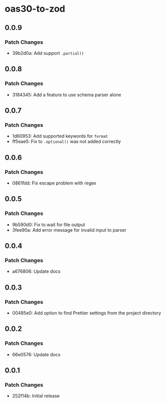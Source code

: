 # oas30-to-zod

## 0.0.9

### Patch Changes

- 39b2d0a: Add support `.partial()`

## 0.0.8

### Patch Changes

- 3184345: Add a feature to use schema parser alone

## 0.0.7

### Patch Changes

- 1d60953: Add supported keywords for `format`
- ff5eae5: Fix to `.optional()` was not added correctly

## 0.0.6

### Patch Changes

- 0861fdd: Fix escape problem with regex

## 0.0.5

### Patch Changes

- 9b590d0: Fix to wait for file output
- 3fee90a: Add error message for invalid input to parser

## 0.0.4

### Patch Changes

- a676806: Update docs

## 0.0.3

### Patch Changes

- 00485e0: Add option to find Prettier settings from the project directory

## 0.0.2

### Patch Changes

- 66e0576: Update docs

## 0.0.1

### Patch Changes

- 252f14b: Initial release
